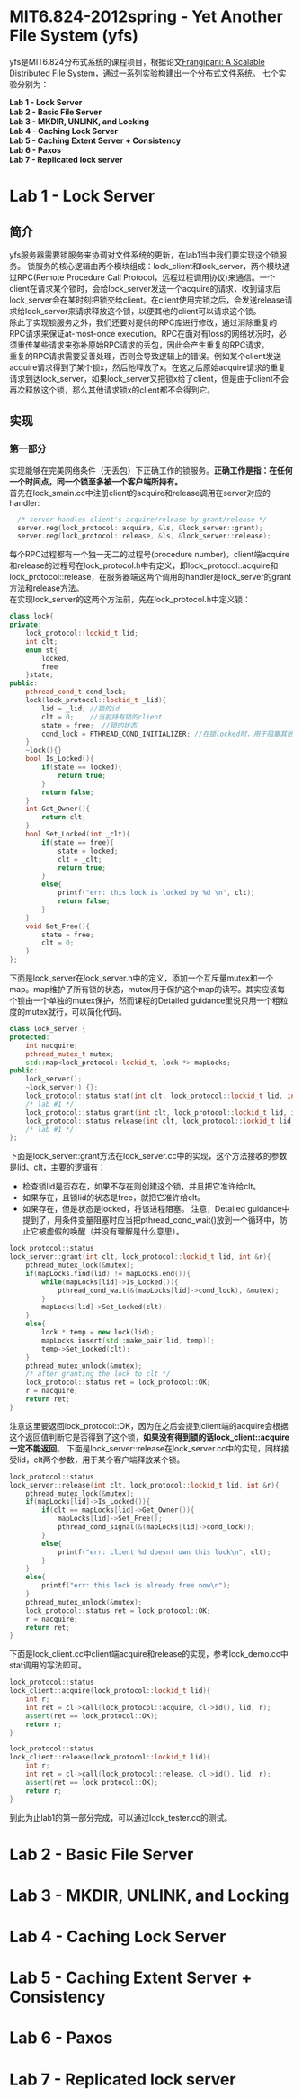 # MIT6.824-2012spring - Yet Another File System (yfs)
yfs是MIT6.824分布式系统的课程项目，根据论文[Frangipani: A Scalable Distributed File System](https://pdos.csail.mit.edu/archive/6.824-2012/papers/thekkath-frangipani.pdf)，通过一系列实验构建出一个分布式文件系统。
七个实验分别为：  

**Lab 1 - Lock Server**  
**Lab 2 - Basic File Server**  
**Lab 3 - MKDIR, UNLINK, and Locking**  
**Lab 4 - Caching Lock Server**  
**Lab 5 - Caching Extent Server + Consistency**  
**Lab 6 - Paxos**  
**Lab 7 - Replicated lock server**  

# Lab 1 - Lock Server
## 简介
yfs服务器需要锁服务来协调对文件系统的更新，在lab1当中我们要实现这个锁服务。
锁服务的核心逻辑由两个模块组成：lock_client和lock_server，两个模块通过RPC(Remote Procedure Call Protocol，远程过程调用协议)来通信。一个client在请求某个锁时，会给lock_server发送一个acquire的请求，收到请求后lock_server会在某时刻把锁交给client。在client使用完锁之后，会发送release请求给lock_server来请求释放这个锁，以便其他的client可以请求这个锁。  
除此了实现锁服务之外，我们还要对提供的RPC库进行修改，通过消除重复的RPC请求来保证at-most-once execution。RPC在面对有loss的网络状况时，必须重传某些请求来弥补原始RPC请求的丢包，因此会产生重复的RPC请求。  
重复的RPC请求需要妥善处理，否则会导致逻辑上的错误。例如某个client发送acquire请求得到了某个锁x，然后他释放了x。在这之后原始acquire请求的重复请求到达lock_server，如果lock_server又把锁x给了client，但是由于client不会再次释放这个锁，那么其他请求锁x的client都不会得到它。
## 实现
### 第一部分
实现能够在完美网络条件（无丢包）下正确工作的锁服务。**正确工作是指：在任何一个时间点，同一个锁至多被一个客户端所持有。**  
首先在lock_smain.cc中注册client的acquire和release调用在server对应的handler:
```c++
  /* server handles client's acquire/release by grant/release */
  server.reg(lock_protocol::acquire, &ls, &lock_server::grant);
  server.reg(lock_protocol::release, &ls, &lock_server::release);
```
每个RPC过程都有一个独一无二的过程号(procedure number)，client端acquire和release的过程号在lock_protocol.h中有定义，即lock_protocol::acquire和lock_protocol::release，在服务器端这两个调用的handler是lock_server的grant方法和release方法。  
在实现lock_server的这两个方法前，先在lock_protocol.h中定义锁：
```C++
class lock{
private:
	lock_protocol::lockid_t lid;
	int clt;
	enum st{
		locked,
		free
	}state;
public:
	pthread_cond_t cond_lock;
	lock(lock_protocol::lockid_t _lid){
		lid = _lid; //锁的id
		clt = 0;    //当前持有锁的client
		state = free;  //锁的状态
		cond_lock = PTHREAD_COND_INITIALIZER; //在锁locked时，用于阻塞其他请求该锁的进程。在锁free后唤醒它们
	}
	~lock(){}
	bool Is_Locked(){
		if(state == locked){
			return true;
		}
		return false;
	}
	int Get_Owner(){
		return clt;
	}
	bool Set_Locked(int _clt){
		if(state == free){
			state = locked;
			clt = _clt;
			return true;
		}
		else{
			printf("err: this lock is locked by %d \n", clt);
			return false;
		}
	}
	void Set_Free(){
		state = free;
		clt = 0;
	}
};
```
下面是lock_server在lock_server.h中的定义，添加一个互斥量mutex和一个map。map维护了所有锁的状态，mutex用于保护这个map的读写。其实应该每个锁由一个单独的mutex保护，然而课程的Detailed guidance里说只用一个粗粒度的mutex就行，可以简化代码。
```c++
class lock_server {
protected:
	int nacquire;
	pthread_mutex_t mutex;
	std::map<lock_protocol::lockid_t, lock *> mapLocks;
public:
	lock_server();
	~lock_server() {};
	lock_protocol::status stat(int clt, lock_protocol::lockid_t lid, int &);
	/* lab #1 */
	lock_protocol::status grant(int clt, lock_protocol::lockid_t lid, int &);
	lock_protocol::status release(int clt, lock_protocol::lockid_t lid, int &);
	/* lab #1 */
};
```
下面是lock_server::grant方法在lock_server.cc中的实现，这个方法接收的参数是lid、clt，主要的逻辑有：
* 检查锁lid是否存在，如果不存在则创建这个锁，并且把它准许给clt。
* 如果存在，且锁lid的状态是free，就把它准许给clt。
* 如果存在，但是状态是locked，将该进程阻塞。
注意，Detailed guidance中提到了，用条件变量阻塞时应当把pthread_cond_wait()放到一个循环中，防止它被虚假的唤醒（并没有理解是什么意思）。
```c++
lock_protocol::status
lock_server::grant(int clt, lock_protocol::lockid_t lid, int &r){
	pthread_mutex_lock(&mutex);
	if(mapLocks.find(lid) != mapLocks.end()){
		while(mapLocks[lid]->Is_Locked()){
			pthread_cond_wait(&(mapLocks[lid]->cond_lock), &mutex);
		}
		mapLocks[lid]->Set_Locked(clt);
	}
	else{
		lock * temp = new lock(lid);
		mapLocks.insert(std::make_pair(lid, temp));
		temp->Set_Locked(clt);
	}	
	pthread_mutex_unlock(&mutex);
	/* after granting the lock to clt */
	lock_protocol::status ret = lock_protocol::OK;
	r = nacquire;
	return ret;
}
```
注意这里要返回lock_protocol::OK，因为在之后会提到client端的acquire会根据这个返回值判断它是否得到了这个锁，**如果没有得到锁的话lock_client::acquire一定不能返回**。
下面是lock_server::release在lock_server.cc中的实现，同样接受lid，clt两个参数，用于某个客户端释放某个锁。
```c++
lock_protocol::status
lock_server::release(int clt, lock_protocol::lockid_t lid, int &r){
	pthread_mutex_lock(&mutex);
	if(mapLocks[lid]->Is_Locked()){
		if(clt == mapLocks[lid]->Get_Owner()){
			mapLocks[lid]->Set_Free();
			pthread_cond_signal(&(mapLocks[lid]->cond_lock));
		}
		else{
			printf("err: client %d doesnt own this lock\n", clt);
		}
	}
	else{
		printf("err: this lock is already free now\n");
	}
	pthread_mutex_unlock(&mutex);
	lock_protocol::status ret = lock_protocol::OK;
	r = nacquire;
	return ret;
}
```
下面是lock_client.cc中client端acquire和release的实现，参考lock_demo.cc中stat调用的写法即可。
```c++
lock_protocol::status
lock_client::acquire(lock_protocol::lockid_t lid){
	int r;
	int ret = cl->call(lock_protocol::acquire, cl->id(), lid, r);
	assert(ret == lock_protocol::OK);
	return r;
}

lock_protocol::status
lock_client::release(lock_protocol::lockid_t lid){
	int r;
	int ret = cl->call(lock_protocol::release, cl->id(), lid, r);
	assert(ret == lock_protocol::OK);
	return r;
}
```
到此为止lab1的第一部分完成，可以通过lock_tester.cc的测试。
# Lab 2 - Basic File Server
# Lab 3 - MKDIR, UNLINK, and Locking
# Lab 4 - Caching Lock Server
# Lab 5 - Caching Extent Server + Consistency
# Lab 6 - Paxos
# Lab 7 - Replicated lock server
